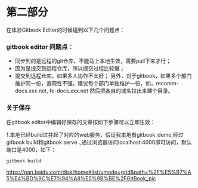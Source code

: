 # 第二部分

在体验Gitbook Editor的时候碰到以下几个问题点：

### gitbook editor 问题点：

* 同步到的是远程的git仓库，不能马上本地生效，需要pull下来才行；
* 因为是提交到远程仓库，所以提交过程比较慢；
* 提交到远程仓库，如果多人协作不太好； 另外，对于gitbook，如果多个部门维护同一份，直观性不强。建议每个部门单独维护一份，如，recomm-docs.xxx.net, fe-docs.xxx.net 然后把各自的域名拉出来建个目录。 

### 关于保存

在gitbook editor中编辑好保存的文章按如下步骤可以立即生效：

1.本地已经build过并起了对应的web服务，假设我本地有gitbook\_demo,经过gitbook build和gitbook serve .,通过浏览器访问localhost:4000即可访问，默认端口是4000，如下：

```bash
gitbook build
```

https://pan.baidu.com/disk/home#list/vmode=grid&path=%2F%E5%B7%A5%E4%BD%9C%E7%94%A8%E5%9B%BE%2FGitBook_pic

